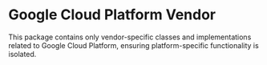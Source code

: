 # Google Cloud Platform Vendor

This package contains only vendor-specific classes and implementations related to Google Cloud Platform, ensuring platform-specific functionality is isolated.